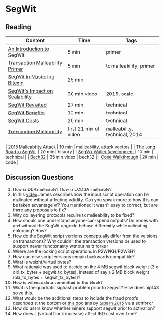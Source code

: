 # SegWit

## Reading

| Content                                                                                       | Time  | Tags                    |
|-----------------------------------------------------------------------------------------------|-------|-------------------------|
| [An Introduction to SegWit](https://segwit.org/understanding-segregated-witness-905cc712c692) | 5 min | primer                  |
| [Transaction Malleability Primer](https://bitcointechtalk.com/transaction-malleability-explained-b7e240236fc7) | 5 min | tx malleability, primer |
| [SegWit in Mastering Bitcoin](https://github.com/bitcoinbook/bitcoinbook/blob/develop/ch07.asciidoc#segregated-witness) | 25 min |
| [SegWit's Impact on Scalability](https://diyhpl.us/wiki/transcripts/scalingbitcoin/hong-kong/segregated-witness-and-its-impact-on-scalability/) | 30 min video | 2015, scale |
| [SegWit Revisited](https://www.youtube.com/watch?v=AjBpIkfB-ac) | 27 min | technical                                            |
| [SegWit Benefits](https://bitcoincore.org/en/2016/01/26/segwit-benefits/) | 12 min | technical                                  |
| [SegWit Costs](https://bitcoincore.org/en/2016/10/28/segwit-costs/) | 20 min | technical                                        |
| [Transaction Malleability](https://www.youtube.com/watch?v=jyDE-aFqJTs) | first 21 min of video | malleability, technical, 2014 |

| [2015 Malleability Attack](https://bitcoinmagazine.com/articles/the-who-what-why-and-how-of-the-ongoing-transaction-malleability-attack-1444253640/) | 10 min | malleability, attack vectors |
| [The Long Road to SegWit](https://bitcoinmagazine.com/articles/long-road-segwit-how-bitcoins-biggest-protocol-upgrade-became-reality/) | 20 min | history |
| [SegWit Wallet Development](https://bitcoincore.org/en/segwit_wallet_dev/) | 10 min | technical                  |
| [Bech32](https://diyhpl.us/wiki/transcripts/sf-bitcoin-meetup/2017-03-29-new-address-type-for-segwit-addresses/) | 35 min video | bech32 |
| [Code Walkthrough](https://docs.google.com/document/d/1qn9SCQj2YQauE83FjglODUZJTQaz9WxrbaTtkP367cA/edit) | 20 min | code                  |

## Discussion Questions

1. How is DER malleable? How is ECDSA malleable?
2. In this [video](https://youtu.be/AjBpIkfB-ac?t=149) James describes how the input script operation can be malleated without affecting validity. Can you speak more to how this can be taken advantage of? You mentioned it wasn't easy to correct, but are there any proposals to fix?
3. Why do layering protocols require tx malleability to be fixed?
2. How should one understand anyone-can-spend outputs? Do nodes with and without the SegWit upgrade behave differently while validating enforcing? How?
3. How do the SegWit script versions conceptually differ from the versions on transactions? Why couldn't the transaction versions be used to support newer functionality without hard forks?
4. Where are the locking script operations in P2WPKH/P2WSH?
5. How can new script versions remain backwards compatible?
6. What is weight/virtual bytes?
7. What rationale was used to decide on the 4 MB segwit block weight (3 x old_tx_bytes + segwit_tx_bytes), instead of say a 2 MB block weight (old_tx_bytes + segwit_tx_bytes)?
8. How is witness data committed to the block?
9. What is the quadratic sighash problem prior to Segwit? How does bip143 solve this.
10. What would be the additional steps to include the fraud proofs described at the bottom of [this doc](https://bitcoincore.org/en/2016/01/26/segwit-benefits/) and by [Sipa in 2015](https://diyhpl.us/wiki/transcripts/scalingbitcoin/hong-kong/segregated-witness-and-its-impact-on-scalability/) via a softfork?
11. How do users know whether miners support segwit prior to activation?
12. How does a (virtual block increase) affect IBD cost over time?
